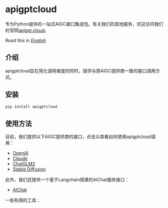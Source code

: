 # apigptcloud

专为Python提供的一站式AIGC接口集成包。有关我们的其他服务，欢迎访问我们的官网[apigpt.cloud](https://apigpt.cloud/)。

_Read this in [English](README.md)_

## 介绍
apigptcloud旨在简化调用难度的同时，提供与原AIGC提供商一致的接口调用方式。

## 安装
```bash
pip install apigptcloud
```

## 使用方法
目前，我们提供以下AIGC提供商的接口，点击以查看如何使用apigptcloud调用：
* [OpenAI](docs/openai_ZH.md)
* [Claude](docs/claude_ZH.md)
* [ChatGLM2](docs/chatglm_ZH.md)
* [Stable Diffusion](docs/stablediffusion_ZH.md)

此外，我们还提供一个基于Langchain搭建的AIChat服务接口：
* [AIChat](docs/aichat_ZH.md)

一些有用的工具：